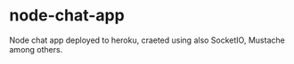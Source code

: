 # node-chat-app

Node chat app deployed to heroku, craeted using also SocketIO, Mustache among others.
